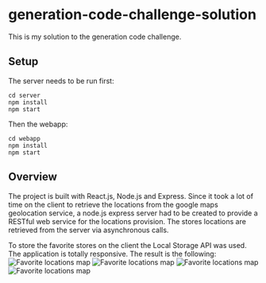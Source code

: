 # generation-code-challenge-solution
This is my solution to the generation code challenge. 

## Setup
The server needs to be run first:

```
cd server
npm install
npm start
```

Then the webapp:

```
cd webapp
npm install
npm start
```

## Overview
The project is built with React.js, Node.js and Express. Since it took a lot of time on the client to retrieve the locations 
from the google maps geolocation service, a node.js express server had to be created to provide a RESTful web service for the 
locations provision. The stores locations are retrieved from the server via asynchronous calls.

To store the favorite stores on the client the Local Storage API was used. The application is totally responsive. 
The result is the following:
![Favorite locations map](https://github.com/ricardo-sosa-alvarado/generation-code-challenge-solution/blob/master/1.png)
![Favorite locations map](https://github.com/ricardo-sosa-alvarado/generation-code-challenge-solution/blob/master/2.png)
![Favorite locations map](https://github.com/ricardo-sosa-alvarado/generation-code-challenge-solution/blob/master/3.png)
![Favorite locations map](https://github.com/ricardo-sosa-alvarado/generation-code-challenge-solution/blob/master/4.png)
